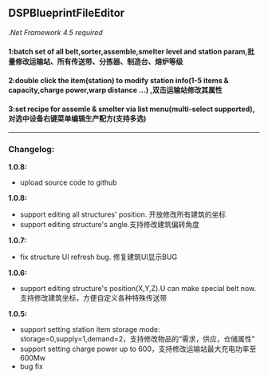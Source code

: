 **DSPBlueprintFileEditor**
---
*.Net Framework 4.5 required*

#### 1:batch set of all belt,sorter,assemble,smelter level and station param,批量修改运输站、所有传送带、分拣器、制造台、熔炉等级
#### 2:double click the item(station) to modify station info(1-5 items & capacity,charge power,warp distance ...) ,双击运输站修改其属性
#### 3:set recipe for assemle & smelter via list menu(multi-select supported),对选中设备右键菜单编辑生产配方(支持多选)

---
### Changelog:
**1.0.8:** 
* upload source code to github

**1.0.8:** 
* support editing all structures' position. 开放修改所有建筑的坐标
* support editing structure's angle.支持修改建筑偏转角度

**1.0.7:** 
* fix structure UI refresh bug. 修复建筑UI显示BUG 

**1.0.6:** 
* support editing structure's position(X,Y,Z).U can make special belt now.支持修改建筑坐标，方便自定义各种特殊传送带

**1.0.5:** 
* support setting station item storage mode: storage=0,supply=1,demand=2，支持修改物品的“需求，供应，仓储属性”
* support setting charge power up to 600，支持修改运输站最大充电功率至600Mw
* bug fix

